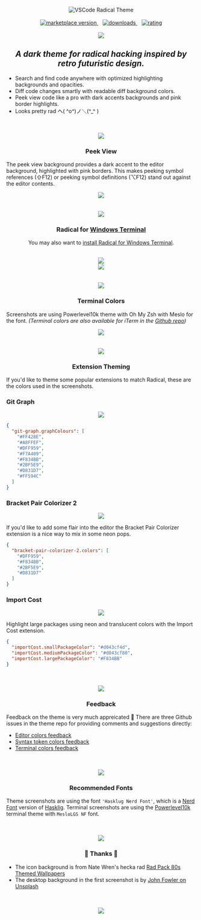 <br />
<div align="center">
  <img src="https://raw.githubusercontent.com/DHedgecock/radical-vscode/main/assets/banner.png" alt="VSCode Radical Theme" />
</div>

<br />

<div align="center">
  <!-- marketplace version -->
  <a href="https://marketplace.visualstudio.com/items?itemName=dhedgecock.radical-vscode">
    <img alt="marketplace version" src="https://img.shields.io/visual-studio-marketplace/i/dhedgecock.radical-vscode.svg?maxAge=3600&style=for-the-badge&labelColor=1A1B46&color=D5358F">
  </a>
  &nbsp;&nbsp;
  <!-- downloads -->
  <a href="https://marketplace.visualstudio.com/items?itemName=dhedgecock.radical-vscode">
    <img alt="downloads" src="https://img.shields.io/visual-studio-marketplace/d/dhedgecock.radical-vscode.svg?maxAge=3600&style=for-the-badge&labelColor=263089&color=D5358F">
  </a>
  &nbsp;&nbsp;
  <!-- rating -->
  <a href="https://marketplace.visualstudio.com/items?itemName=dhedgecock.radical-vscode">
    <img alt="rating" src="https://img.shields.io/visual-studio-marketplace/stars/dhedgecock.radical-vscode.svg?maxAge=86400&style=for-the-badge&labelColor=1A2AB5&color=D5358F">
  </a>
</div>

<br />

<div align="center">
  <img
    src="https://raw.githubusercontent.com/DHedgecock/radical-vscode/main/assets/editor.jpg"
    role="presentation"
  />
</div>

<h2 align="center">
  <em>A dark theme for radical hacking inspired by retro futuristic design.</em>
</h2>

- Search and find code anywhere with optimized highlighting backgrounds and
  opacities.
- Diff code changes smartly with readable diff background colors.
- Peek view code like a pro with dark accents backgrounds and pink border
  highlights.
- Looks pretty rad ヘ( ^o^)ノ＼(^\_^ )

<div align="center">
  <br />
  <br />
  <img
    src="https://raw.githubusercontent.com/DHedgecock/radical-vscode/main/assets/blue-hr.png"
    role="presentation"
  />
  <h3>
    <strong>
      Peek View
    </strong>
  </h3>
</div>

The peek view background provides a dark accent to the editor background,
highlighted with pink borders. This makes peeking symbol references (⇧F12) or
peeking symbol definitions (⌥F12) stand out against the editor contents.

<div align="center">
  <img
    src="https://raw.githubusercontent.com/DHedgecock/radical-vscode/main/assets/peek-view.jpg"
    role="presentation"
  />
</div>

<div align="center">
  <br />
  <br />
  <img
    src="https://raw.githubusercontent.com/DHedgecock/radical-vscode/main/assets/blue-hr.png"
    role="presentation"
  />
  <h3>
    <strong>
      Radical for <a href="https://www.microsoft.com/pt-br/p/windows-terminal/9n0dx20hk701">Windows Terminal</a>
    </strong>
  </h3>
</div>

<div align="center">

You may also want to <a href="https://github.com/guilhermelim/radical-windows-terminal">install Radical for Windows Terminal</a>.

<br />
  <img
    src="https://raw.githubusercontent.com/guilhermelim/radical-windows-terminal/main/assets/screenshot-windows-terminal.png"
    role="presentation"
  />
</div>

<div align="center">
  <img
    src="https://raw.githubusercontent.com/DHedgecock/radical-vscode/main/assets/peek-view.jpg"
    role="presentation"
  />
</div>

<div align="center">
  <br />
  <br />
  <img
    src="https://raw.githubusercontent.com/DHedgecock/radical-vscode/main/assets/blue-hr.png"
    role="presentation"
  />
  <h3>
    <strong>
      Terminal Colors
    </strong>
  </h3>
</div>

Screenshots are using Powerlevel10k theme with Oh My Zsh with Meslo for the
font. _(Terminal colors are also available for iTerm in the
[Github repo](https://github.com/DHedgecock/radical-vscode/blob/main/Radical.itermcolors))_

<div align="center">
  <img
    src="https://raw.githubusercontent.com/DHedgecock/radical-vscode/main/assets/terminal-colors.jpg"
    role="presentation"
  />
</div>

<!-- <h3 align="center">
  <strong>
    Diff backgrounds
  </strong>
</h3>

Diff background color use a very low opacity for readability when using the diff
editor.

<div align="center">
  <img
    src="./assets/diff-colors.png"
    alt="Red and green backgrounds are readable"
  />
</div>

<h3 align="center">
  <strong>
    Highlighting
  </strong>
</h3>

<div align="center">
  <img
    src="./assets/blue-hr.png"
    role="presentation"
  />
</div>

Highlighting theming is intended to provide useful highlighting colors while
maintaining readability. Many of the highlights can occur at the same time, so
colors were chosen that could be overlain using opacities.

<div align="center">
  <img
    src="./assets/selection-colors.png"
    alt="current selection highlight is a light visible"
  />
  <img
    src="./assets/highlight-colors.png"
    alt="current find match highlight is visible"
  />
</div> -->

<div align="center">
  <br />
  <br />
  <img
    src="https://raw.githubusercontent.com/DHedgecock/radical-vscode/main/assets/blue-hr.png"
    role="presentation"
  />
  <h3>
    <strong>
      Extension Theming
    </strong>
  </h3>
</div>

If you'd like to theme some popular extensions to match Radical, these are the
colors used in the screenshots.

### Git Graph

<div align="center">
  <img
    src="https://raw.githubusercontent.com/DHedgecock/radical-vscode/main/assets/git-graph.jpg"
    role="presentation"
  />
</div>

```json
{
  "git-graph.graphColours": [
    "#FF428E",
    "#A8FFEF",
    "#DFF959",
    "#F7A409",
    "#F834BB",
    "#2BF5E9",
    "#D831D7",
    "#FF594C"
  ]
}
```

### Bracket Pair Colorizer 2

<div align="center">
  <img
    src="https://raw.githubusercontent.com/DHedgecock/radical-vscode/main/assets/bracket-pair-colorizer.png"
    role="presentation"
  />
</div>

If you'd like to add some flair into the editor the Bracket Pair Colorizer
extension is a nice way to mix in some neon pops.

```json
{
  "bracket-pair-colorizer-2.colors": [
    "#DFF959",
    "#F834BB",
    "#2BF5E9",
    "#D831D7"
  ]
}
```

### Import Cost

<div align="center">
  <img
    src="https://raw.githubusercontent.com/DHedgecock/radical-vscode/main/assets/import-cost.png"
    role="presentation"
  />
</div>

Highlight large packages using neon and translucent colors with the Import Cost
extension.

```json
{
  "importCost.smallPackageColor": "#d043cf4d",
  "importCost.mediumPackageColor": "#d043cf80",
  "importCost.largePackageColor": "#F834BB"
}
```

<div align="center">
  <br />
  <br />
  <img
    src="https://raw.githubusercontent.com/DHedgecock/radical-vscode/main/assets/blue-hr.png"
    role="presentation"
  />
  <h3>
    <strong>
      Feedback
    </strong>
  </h3>
</div>

Feedback on the theme is very much appreicated 🙌 There are three Github issues
in the theme repo for providing comments and suggestions directly:

- [Editor colors feedback](https://github.com/DHedgecock/radical-vscode/issues/15)
- [Syntax token colors feedback](https://github.com/DHedgecock/radical-vscode/issues/17)
- [Terminal colors feedback](https://github.com/DHedgecock/radical-vscode/issues/16)

<div align="center">
  <br />
  <br />
  <img
    src="https://raw.githubusercontent.com/DHedgecock/radical-vscode/main/assets/blue-hr.png"
    role="presentation"
  />
  <h3>
    <strong>
      Recommended Fonts
    </strong>
  </h3>
</div>

Theme screenshots are using the font `'Hasklug Nerd Font'`, which is a [Nerd
Font][] version of [Hasklig][]. Terminal screenshots are using the
[Powerlevel10k][] terminal theme with `MesloLGS NF` font.

[hasklig]: https://github.com/i-tu/Hasklig/
[nerd font]: https://www.nerdfonts.com/
[powerlevel10k]: https://github.com/romkatv/powerlevel10k

<div align="center">
  <br />
  <br />
  <img
    src="https://raw.githubusercontent.com/DHedgecock/radical-vscode/main/assets/blue-hr.png"
    role="presentation"
  />
  <h3>
    <strong>
      🙌 Thanks 💖
    </strong>
  </h3>
</div>

- The icon background is from Nate Wren's hecka rad
  [Rad Pack 80s Themed Wallpapers](https://natewren.com/rad-pack-80s-themed-hd-wallpapers/)
- The desktop background in the first screenshot is by
  [John Fowler on Unsplash](https://unsplash.com/photos/RsRTIofe0HE)

<br />
<br />

<div align="center">
  <img src="https://raw.githubusercontent.com/DHedgecock/radical-vscode/main/assets/neons.png" role="presentation" />
</div>
